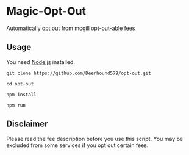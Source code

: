 # Magic-Opt-Out
Automatically opt out from mcgill opt-out-able fees
## Usage
You need [Node.js](https://nodejs.org/en/) installed.

`git clone https://github.com/Deerhound579/opt-out.git `

`cd opt-out`

`npm install`

`npm run`

## Disclaimer
Please read the fee description before you use this script. You may be excluded from some services if you opt out certain fees.
